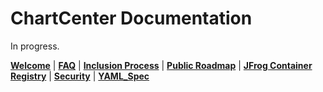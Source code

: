 # ChartCenter Documentation
In progress.

[__Welcome__](index.md) | [__FAQ__](faq.md) | [__Inclusion Process__](inclusion.md) | [__Public Roadmap__](roadmap.md) | [__JFrog Container Registry__](jfrog-cr.md) | [__Security__](security.md) | [__YAML_Spec__](yaml.md)

